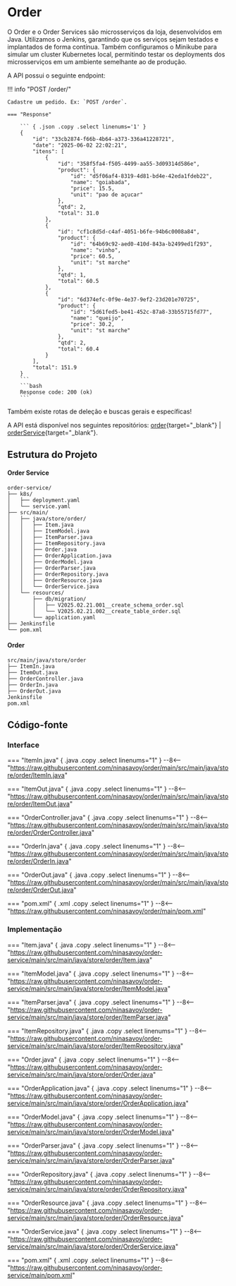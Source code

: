 # Order

O Order e o Order Services são microsserviços da loja, desenvolvidos em Java. Utilizamos o Jenkins, garantindo que os serviços sejam testados e implantados de forma contínua. Também configuramos o Minikube para simular um cluster Kubernetes local, permitindo testar os deployments dos microsserviços em um ambiente semelhante ao de produção.

A API possui o seguinte endpoint:

!!! info "POST /order/"

    Cadastre um pedido. Ex: `POST /order`.

    === "Response"

        ``` { .json .copy .select linenums='1' }
        {
            "id": "33cb2874-f66b-4b64-a373-336a41228721",
            "date": "2025-06-02 22:02:21",
            "itens": [
                {
                    "id": "358f5fa4-f505-4499-aa55-3d09314d586e",
                    "product": {
                        "id": "d5f06af4-8319-4d81-bd4e-42eda1fdeb22",
                        "name": "goiabada",
                        "price": 15.5,
                        "unit": "pao de açucar"
                    },
                    "qtd": 2,
                    "total": 31.0
                },
                {
                    "id": "cf1c8d5d-c4af-4051-b6fe-94b6c0008a84",
                    "product": {
                        "id": "64b69c92-aed0-410d-843a-b2499ed1f293",
                        "name": "vinho",
                        "price": 60.5,
                        "unit": "st marche"
                    },
                    "qtd": 1,
                    "total": 60.5
                },
                {
                    "id": "6d374efc-0f9e-4e37-9ef2-23d201e70725",
                    "product": {
                        "id": "5d61fed5-be41-452c-87a8-33b55715fd77",
                        "name": "queijo",
                        "price": 30.2,
                        "unit": "st marche"
                    },
                    "qtd": 2,
                    "total": 60.4
                }
            ],
            "total": 151.9
        }
        ```
        ```bash
        Response code: 200 (ok)
        ```

Também existe rotas de deleção e buscas gerais e específicas!

A API está disponível nos seguintes repositórios: [order](https://github.com/ninasavoy/order){target="_blank"} | [orderService](https://github.com/ninasavoy/order-service){target="_blank"}.

## Estrutura do Projeto

#### Order Service

```
order-service/
├── k8s/
│   ├── deployment.yaml
│   └── service.yaml
├── src/main/
│   ├── java/store/order/
│   │   ├── Item.java
│   │   ├── ItemModel.java
│   │   ├── ItemParser.java
│   │   ├── ItemRepository.java
│   │   ├── Order.java
│   │   ├── OrderApplication.java
│   │   ├── OrderModel.java
│   │   ├── OrderParser.java
│   │   ├── OrderRepository.java
│   │   ├── OrderResource.java
│   │   └── OrderService.java
│   └── resources/
│       ├── db/migration/
│       │   ├── V2025.02.21.001__create_schema_order.sql
│       │   └── V2025.02.21.002__create_table_order.sql
│       └── application.yaml
├── Jenkinsfile
└── pom.xml
```

#### Order

```
src/main/java/store/order
├── ItemIn.java
├── ItemOut.java
├── OrderController.java
├── OrderIn.java
├── OrderOut.java
Jenkinsfile
pom.xml
```

## Código-fonte

### Interface

=== "ItemIn.java" { .java .copy .select linenums="1" } --8<-- "https://raw.githubusercontent.com/ninasavoy/order/main/src/main/java/store/order/ItemIn.java"

=== "ItemOut.java" { .java .copy .select linenums="1" } --8<-- "https://raw.githubusercontent.com/ninasavoy/order/main/src/main/java/store/order/ItemOut.java"

=== "OrderController.java" { .java .copy .select linenums="1" } --8<-- "https://raw.githubusercontent.com/ninasavoy/order/main/src/main/java/store/order/OrderController.java"

=== "OrderIn.java" { .java .copy .select linenums="1" } --8<-- "https://raw.githubusercontent.com/ninasavoy/order/main/src/main/java/store/order/OrderIn.java"    

=== "OrderOut.java" { .java .copy .select linenums="1" } --8<-- "https://raw.githubusercontent.com/ninasavoy/order/main/src/main/java/store/order/OrderOut.java"

=== "pom.xml" { .xml .copy .select linenums="1" } --8<-- "https://raw.githubusercontent.com/ninasavoy/order/main/pom.xml"

### Implementação

=== "Item.java" { .java .copy .select linenums="1" } --8<-- "https://raw.githubusercontent.com/ninasavoy/order-service/main/src/main/java/store/order/Item.java"

=== "ItemModel.java" { .java .copy .select linenums="1" } --8<-- "https://raw.githubusercontent.com/ninasavoy/order-service/main/src/main/java/store/order/ItemModel.java"

=== "ItemParser.java" { .java .copy .select linenums="1" } --8<-- "https://raw.githubusercontent.com/ninasavoy/order-service/main/src/main/java/store/order/ItemParser.java"

=== "ItemRepository.java" { .java .copy .select linenums="1" } --8<-- "https://raw.githubusercontent.com/ninasavoy/order-service/main/src/main/java/store/order/ItemRepository.java"

=== "Order.java" { .java .copy .select linenums="1" } --8<-- "https://raw.githubusercontent.com/ninasavoy/order-service/main/src/main/java/store/order/Order.java"

=== "OrderApplication.java" { .java .copy .select linenums="1" } --8<-- "https://raw.githubusercontent.com/ninasavoy/order-service/main/src/main/java/store/order/OrderApplication.java"    

=== "OrderModel.java" { .java .copy .select linenums="1" } --8<-- "https://raw.githubusercontent.com/ninasavoy/order-service/main/src/main/java/store/order/OrderModel.java"

=== "OrderParser.java" { .java .copy .select linenums="1" } --8<-- "https://raw.githubusercontent.com/ninasavoy/order-service/main/src/main/java/store/order/OrderParser.java"

=== "OrderRepository.java" { .java .copy .select linenums="1" } --8<-- "https://raw.githubusercontent.com/ninasavoy/order-service/main/src/main/java/store/order/OrderRepository.java"

=== "OrderResource.java" { .java .copy .select linenums="1" } --8<-- "https://raw.githubusercontent.com/ninasavoy/order-service/main/src/main/java/store/order/OrderResource.java"

=== "OrderService.java" { .java .copy .select linenums="1" } --8<-- "https://raw.githubusercontent.com/ninasavoy/order-service/main/src/main/java/store/order/OrderService.java"

=== "pom.xml" { .xml .copy .select linenums="1" } --8<-- "https://raw.githubusercontent.com/ninasavoy/order-service/main/pom.xml"